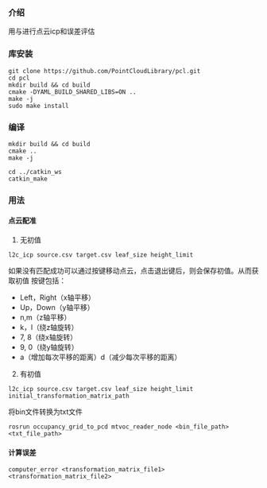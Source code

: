 ### 介绍
用与进行点云icp和误差评估

### 库安装
```
git clone https://github.com/PointCloudLibrary/pcl.git
cd pcl
mkdir build && cd build
cmake -DYAML_BUILD_SHARED_LIBS=ON ..
make -j
sudo make install

```


### 编译
```
mkdir build && cd build
cmake ..
make -j

cd ../catkin_ws
catkin_make
```

### 用法
#### 点云配准
1. 无初值
```
l2c_icp source.csv target.csv leaf_size height_limit
```
如果没有匹配成功可以通过按键移动点云，点击退出键后，则会保存初值。从而获取初值
按键包括：
* Left，Right（x轴平移）
* Up，Down（y轴平移）
* n,m（z轴平移）
* k，l（绕z轴旋转）
* 7, 8（绕x轴旋转）
* 9, 0（绕y轴旋转）
* a（增加每次平移的距离）d（减少每次平移的距离）

2. 有初值
```
l2c_icp source.csv target.csv leaf_size height_limit initial_transformation_matrix_path
```

将bin文件转换为txt文件
```
rosrun occupancy_grid_to_pcd mtvoc_reader_node <bin_file_path> <txt_file_path>
```

#### 计算误差
```
computer_error <transformation_matrix_file1> <transformation_matrix_file2>
```